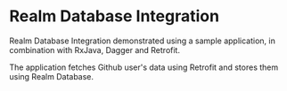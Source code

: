# Realm Database Integration

Realm Database Integration demonstrated using a sample application, in combination with RxJava, Dagger and Retrofit.

The application fetches Github user's data using Retrofit and stores them using Realm Database.
